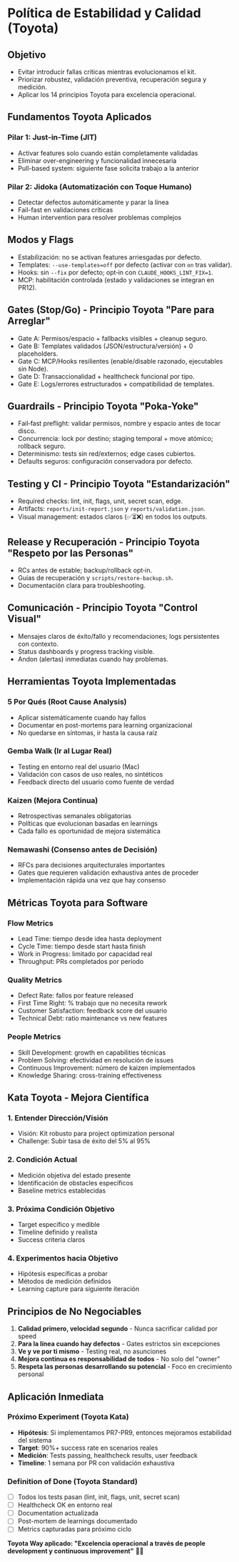 # Política de Estabilidad y Calidad (Toyota)

## Objetivo
- Evitar introducir fallas críticas mientras evolucionamos el kit.
- Priorizar robustez, validación preventiva, recuperación segura y medición.
- Aplicar los 14 principios Toyota para excelencia operacional.

## Fundamentos Toyota Aplicados

### Pilar 1: Just-in-Time (JIT)
- Activar features solo cuando están completamente validadas
- Eliminar over-engineering y funcionalidad innecesaria
- Pull-based system: siguiente fase solicita trabajo a la anterior

### Pilar 2: Jidoka (Automatización con Toque Humano)
- Detectar defectos automáticamente y parar la línea
- Fail-fast en validaciones críticas
- Human intervention para resolver problemas complejos

## Modos y Flags
- Estabilización: no se activan features arriesgadas por defecto.
- Templates: `--use-templates=off` por defecto (activar con `on` tras validar).
- Hooks: sin `--fix` por defecto; opt‑in con `CLAUDE_HOOKS_LINT_FIX=1`.
- MCP: habilitación controlada (estado y validaciones se integran en PR12).

## Gates (Stop/Go) - Principio Toyota "Pare para Arreglar"
- Gate A: Permisos/espacio + fallbacks visibles + cleanup seguro.
- Gate B: Templates validados (JSON/estructura/versión) + 0 placeholders.
- Gate C: MCP/Hooks resilientes (enable/disable razonado, ejecutables sin Node).
- Gate D: Transaccionalidad + healthcheck funcional por tipo.
- Gate E: Logs/errores estructurados + compatibilidad de templates.

## Guardrails - Principio Toyota "Poka-Yoke"
- Fail‑fast preflight: validar permisos, nombre y espacio antes de tocar disco.
- Concurrencia: lock por destino; staging temporal + move atómico; rollback seguro.
- Determinismo: tests sin red/externos; edge cases cubiertos.
- Defaults seguros: configuración conservadora por defecto.

## Testing y CI - Principio Toyota "Estandarización"
- Required checks: lint, init, flags, unit, secret scan, edge.
- Artifacts: `reports/init-report.json` y `reports/validation.json`.
- Visual management: estados claros (✅⏳❌) en todos los outputs.

## Release y Recuperación - Principio Toyota "Respeto por las Personas"
- RCs antes de estable; backup/rollback opt‑in.
- Guías de recuperación y `scripts/restore-backup.sh`.
- Documentación clara para troubleshooting.

## Comunicación - Principio Toyota "Control Visual"
- Mensajes claros de éxito/fallo y recomendaciones; logs persistentes con contexto.
- Status dashboards y progress tracking visible.
- Andon (alertas) inmediatas cuando hay problemas.

## Herramientas Toyota Implementadas

### 5 Por Qués (Root Cause Analysis)
- Aplicar sistemáticamente cuando hay fallos
- Documentar en post-mortems para learning organizacional
- No quedarse en síntomas, ir hasta la causa raíz

### Gemba Walk (Ir al Lugar Real)
- Testing en entorno real del usuario (Mac)
- Validación con casos de uso reales, no sintéticos
- Feedback directo del usuario como fuente de verdad

### Kaizen (Mejora Continua)
- Retrospectivas semanales obligatorias
- Políticas que evolucionan basadas en learnings
- Cada fallo es oportunidad de mejora sistemática

### Nemawashi (Consenso antes de Decisión)
- RFCs para decisiones arquitecturales importantes
- Gates que requieren validación exhaustiva antes de proceder
- Implementación rápida una vez que hay consenso

## Métricas Toyota para Software

### Flow Metrics
- Lead Time: tiempo desde idea hasta deployment
- Cycle Time: tiempo desde start hasta finish  
- Work in Progress: limitado por capacidad real
- Throughput: PRs completados por período

### Quality Metrics  
- Defect Rate: fallos por feature released
- First Time Right: % trabajo que no necesita rework
- Customer Satisfaction: feedback score del usuario
- Technical Debt: ratio maintenance vs new features

### People Metrics
- Skill Development: growth en capabilities técnicas
- Problem Solving: efectividad en resolución de issues
- Continuous Improvement: número de kaizen implementados
- Knowledge Sharing: cross-training effectiveness

## Kata Toyota - Mejora Científica

### 1. Entender Dirección/Visión
- Visión: Kit robusto para project optimization personal
- Challenge: Subir tasa de éxito del 5% al 95%

### 2. Condición Actual  
- Medición objetiva del estado presente
- Identificación de obstacles específicos
- Baseline metrics establecidas

### 3. Próxima Condición Objetivo
- Target específico y medible
- Timeline definido y realista  
- Success criteria claros

### 4. Experimentos hacia Objetivo
- Hipótesis específicas a probar
- Métodos de medición definidos
- Learning capture para siguiente iteración

## Principios de No Negociables

1. **Calidad primero, velocidad segundo** - Nunca sacrificar calidad por speed
2. **Para la línea cuando hay defectos** - Gates estrictos sin excepciones  
3. **Ve y ve por ti mismo** - Testing real, no asunciones
4. **Mejora continua es responsabilidad de todos** - No solo del "owner"
5. **Respeta las personas desarrollando su potencial** - Foco en crecimiento personal

## Aplicación Inmediata

### Próximo Experiment (Toyota Kata)
- **Hipótesis**: Si implementamos PR7-PR9, entonces mejoramos estabilidad del sistema
- **Target**: 90%+ success rate en scenarios reales  
- **Medición**: Tests passing, healthcheck results, user feedback
- **Timeline**: 1 semana por PR con validación exhaustiva

### Definition of Done (Toyota Standard)
- [ ] Todos los tests pasan (lint, init, flags, unit, secret scan)
- [ ] Healthcheck OK en entorno real  
- [ ] Documentation actualizada
- [ ] Post-mortem de learnings documentado
- [ ] Metrics capturadas para próximo ciclo

**Toyota Way aplicado: "Excelencia operacional a través de people development y continuous improvement"** 🚗✨

